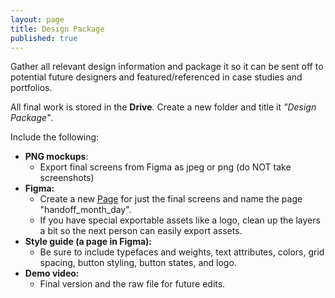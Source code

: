 ```yaml
---
layout: page
title: Design Package
published: true
---
```


Gather all relevant design information and package it so it can be sent off to potential future designers and featured/referenced in case studies and portfolios.

All final work is stored in the **Drive**. Create a new folder and title it *"Design Package"*.

Include the following:

* **PNG mockups**:
  * Export final screens from Figma as jpeg or png (do NOT take screenshots)
* **Figma:**
  * Create a new [Page](https://blog.figma.com/introducing-figma-pages-1363000e6079) for just the final screens and name the page "handoff_month_day".
  * If you have special exportable assets like a logo, clean up the layers a bit so the next person can easily export assets.
* **Style guide (a page in Figma):**
  * Be sure to include typefaces and weights, text attributes, colors, grid spacing, button styling, button states, and logo.
* **Demo video:**
  * Final version and the raw file for future edits.
